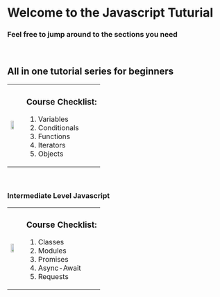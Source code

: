 <h1>Welcome to the Javascript Tuturial</h1>
<h3>Feel free to jump around to the sections you need</h3>

<br>
<h2>All in one tutorial series for beginners</h2>
<table>
  <td>
    <a href="https://www.codecademy.com/learn/introduction-to-javascript" title="Learn Javascript"><img src="https://pentagram-production.imgix.net/1cbbfce1-48d5-4257-95e5-745c10e6492e/eo_codecademy_01.jpg?crop=edges&fit=crop&h=630&rect=375%2C0%2C2256%2C1412&w=1200" width="60%"/></a>
  </td>
  <td>
  <h3>Course Checklist:</h3>
    <ol>
      <li>Variables</li>
      <li>Conditionals</li>
      <li>Functions</li>
      <li>Iterators</li>
      <li>Objects</li>
    </ol>
  </td>
</table>
<br>
<h3>Intermediate Level Javascript</h3>
<table>
  <td>
    <a href="https://www.codecademy.com/learn/introduction-to-javascript" title="Learn Javascript"><img src="https://pentagram-production.imgix.net/1cbbfce1-48d5-4257-95e5-745c10e6492e/eo_codecademy_01.jpg?crop=edges&fit=crop&h=630&rect=375%2C0%2C2256%2C1412&w=1200" width="60%"/></a>
  </td>
  <td>
  <h3>Course Checklist:</h3>
    <ol>
      <li>Classes</li>
      <li>Modules</li>
      <li>Promises</li>
      <li>Async-Await</li>
      <li>Requests</li>
    </ol>
  </td>
</table>